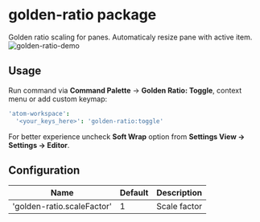 # golden-ratio package

Golden ratio scaling for panes. Automaticaly resize pane with active item.
![golden-ratio-demo](http://i.imgur.com/FuzyCXa.gif)

## Usage

Run command via __Command Palette__ -> __Golden Ratio: Toggle__, context menu or
add custom keymap:
```cson
'atom-workspace':
  '<your_keys_here>': 'golden-ratio:toggle'
```

For better experience uncheck __Soft Wrap__ option from __Settings View -> Settings -> Editor__.

## Configuration

Name                       | Default | Description
---------------------------|---------|------------
'golden-ratio.scaleFactor' | 1       | Scale factor
